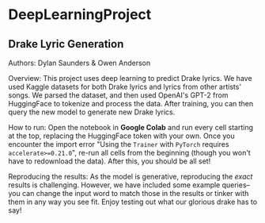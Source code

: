 # DeepLearningProject

## Drake Lyric Generation

Authors: Dylan Saunders & Owen Anderson

Overview: This project uses deep learning to predict Drake lyrics. We have used Kaggle datasets for both Drake lyrics and lyrics from other
artists' songs. We parsed the dataset, and then used OpenAI's GPT-2 from HuggingFace to tokenize and process the data. After training,
you can then query the new model to generate new Drake lyrics.

How to run: Open the notebook in **Google Colab** and run every cell starting at the top, replacing the HuggingFace token with your own. 
Once you encounter the import error "Using the `Trainer` with `PyTorch` requires `accelerate>=0.21.0`", re-run all cells from the beginning (though
you won't have to redownload the data). After this, you should be all set!

Reproducing the results: As the model is generative, reproducing the _exact_ results is challenging. However, we have included some example 
queries–you can change the input word to match those in the results or tinker with them in any way you see fit. Enjoy testing out what our glorious drake
has to say!


